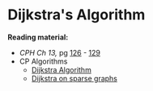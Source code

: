 # Dijkstra's Algorithm

**Reading material:**
* *CPH Ch 13,* pg [126](https://cses.fi/book/book.pdf#page=136) - [129](https://cses.fi/book/book.pdf#page=139)
* CP Algorithms
    * [Dijkstra Algorithm](https://cp-algorithms.com/graph/dijkstra.html)
    * [Dijkstra on sparse graphs](https://cp-algorithms.com/graph/dijkstra_sparse.html)